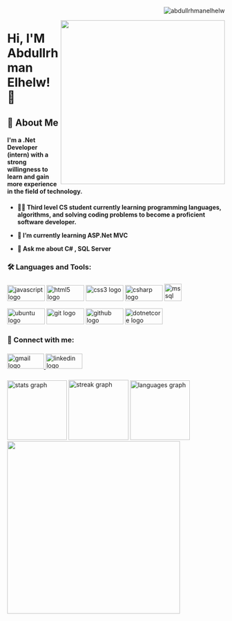  <p align="right"> <img src="https://komarev.com/ghpvc/?username=abdullrhmanelhelw&label=Vistors%C2%A0-%20%D8%A7%D9%84%D8%B2%D9%88%D8%A7%D8%B1&color=21b487&style=flat" alt="abdullrhmanelhelw" /> </p>
<img align="right" height="380" src="https://media2.giphy.com/media/KNP5EQE5n2nczSFYpD/giphy.gif?cid=ecf05e47qc3kzj9ccsp1k6uqm63angrylsww7juvdk4tn4nl&ep=v1_gifs_search&rid=giphy.gif&ct=g"  />



# Hi, I'M Abdullrhman Elhelw! 👋


## 🚀 About Me
<h4>I'm a .Net Developer (intern)
with a strong willingness to learn and gain more experience in the field of technology.

<h4>

 - 👩‍💻 Third level CS student currently learning programming languages, algorithms, and solving coding problems to become a proficient software developer.

- 🌱 I’m currently learning **ASP.Net MVC**

- 💬 Ask me about **C# , SQL Server**
  
 



<h3 align="left">🛠 Languages and Tools:</h3>

###

<div align="left">
  <img src="https://cdn.jsdelivr.net/gh/devicons/devicon/icons/javascript/javascript-original.svg" height="37" width="87" alt="javascript logo"  />
  <img src="https://cdn.jsdelivr.net/gh/devicons/devicon/icons/html5/html5-original.svg" height="37" width="87" alt="html5 logo"  />
  <img src="https://cdn.jsdelivr.net/gh/devicons/devicon/icons/css3/css3-original.svg" height="37" width="87" alt="css3 logo"  />
  <img src="https://cdn.jsdelivr.net/gh/devicons/devicon/icons/csharp/csharp-original.svg" height="37" width="87" alt="csharp logo"  />
  <img src="https://www.svgrepo.com/show/303229/microsoft-sql-server-logo.svg" alt="mssql" width="40" height="40"/> </a> </p> 
  <img src="https://cdn.jsdelivr.net/gh/devicons/devicon/icons/ubuntu/ubuntu-plain.svg" height="37" width="87" alt="ubuntu logo"  />
  <img src="https://cdn.jsdelivr.net/gh/devicons/devicon/icons/git/git-original.svg" height="37" width="87" alt="git logo"  />
  <img src="https://cdn.jsdelivr.net/gh/devicons/devicon/icons/github/github-original.svg" height="37" width="87" alt="github logo"  />
  <img src="https://cdn.jsdelivr.net/gh/devicons/devicon/icons/dotnetcore/dotnetcore-original.svg" height="37" width="87" alt="dotnetcore logo"  />
</div>

###

<h3 align="left"> 🔗 Connect with me:</h3>

###

 
<div align="left">
  <a href="mailto:elhelw258@gmail.com" target="_blank">
  <img src="https://raw.githubusercontent.com/maurodesouza/profile-readme-generator/master/src/assets/icons/social/gmail/default.svg" width="85" height="35" alt="gmail logo"  />
  </a>
  
  <a href="https://www.linkedin.com/in/abdullrhman-elhelw-b325a8200/" target="_blank">
  
  <img src="https://raw.githubusercontent.com/maurodesouza/profile-readme-generator/master/src/assets/icons/social/linkedin/default.svg" width="85" height="35" alt="linkedin logo"  />
  
  </a>
 
</div>

###

<div align="left">
 

  <img src="https://github-readme-stats.vercel.app/api?username=AbdullrhmanElhelw&hide_title=false&hide_rank=false&show_icons=true&include_all_commits=true&count_private=true&disable_animations=false&theme=vue-dark&locale=en&hide_border=true&order=1" height="138" alt="stats graph"  />
  
 

  
  <img src="https://streak-stats.demolab.com?user=AbdullrhmanElhelw&locale=en&mode=daily&theme=vue-dark&hide_border=true&border_radius=10&order=3" height="139"  alt="streak graph"  />
  
  
 
  <img src="https://github-readme-stats.vercel.app/api/top-langs?username=AbdullrhmanElhelw&locale=en&hide_title=false&layout=compact&card_width=320&langs_count=4&theme=vue-dark&hide_border=true&order=2" height="138" alt="languages graph"  />
 
  <!-- Leo Messi -->
  <img height="400" src="https://media0.giphy.com/media/dRcb3xrnZJQmPVnY2W/giphy.gif?cid=ecf05e473pksp9mxpjja74xq52jib6286cznlrp44zzrqfem&ep=v1_gifs_search&rid=giphy.gif&ct=g"  />
 </div>
   

###

